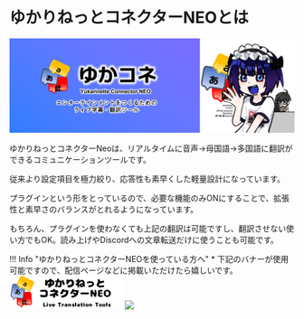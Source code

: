 # ゆかりねっとコネクターNEOとは
![Image title](images/title01.png)

ゆかりねっとコネクターNeoは、リアルタイムに音声→母国語→多国語に翻訳ができるコミュニケーションツールです。

従来より設定項目を極力絞り、応答性も素早くした軽量設計になっています。

プラグインという形をとっているので、必要な機能のみONにすることで、拡張性と素早さのバランスがとれるようになっています。

もちろん、プラグインを使わなくても上記の翻訳は可能ですし、翻訳させない使い方でもOK。読み上げやDiscordへの文章転送だけに使うことも可能です。

!!! Info "ゆかりねっとコネクターNEOを使っている方へ"
    * 下記のバナーが使用可能ですので、配信ページなどに掲載いただけたら嬉しいです。
    ![バナー](images/YNCNEO_banner.png)
    <img src="https://nmori.github.io/yncneo-Docs/images/YNCNEO_banner2.png" width="200px" />
